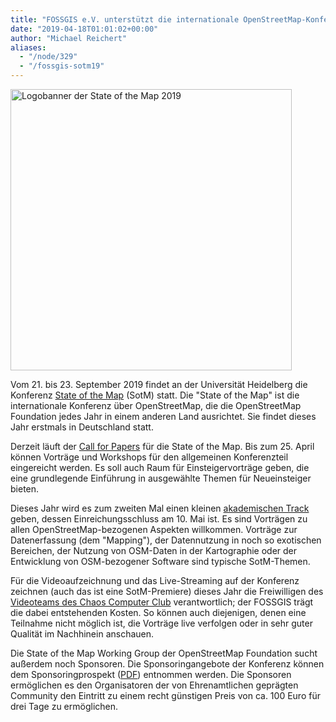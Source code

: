 ```yaml
---
title: "FOSSGIS e.V. unterstützt die internationale OpenStreetMap-Konferenz State of the Map 2019 in Heidelberg"
date: "2019-04-18T01:01:02+00:00"
author: "Michael Reichert"
aliases:
  - "/node/329"
  - "/fossgis-sotm19"
---
```


<p><img style="margin-left: auto; margin-right: auto;" src="/sites/default/files/sotm19-dark-quer.png" width="450" alt="Logobanner der State of the Map 2019"></p>

<p>Vom  21. bis 23. September 2019 findet an der Universität Heidelberg die Konferenz <a href="https://2019.stateofthemap.org/">State of the Map</a> (SotM) statt. Die "State of the Map" ist die internationale Konferenz über OpenStreetMap, die die OpenStreetMap Foundation jedes Jahr in einem anderen Land ausrichtet. Sie findet dieses Jahr erstmals in Deutschland statt.</p>

<p>Derzeit läuft der <a href="https://2019.stateofthemap.org/calls/general">Call for Papers</a> für die State of the Map. Bis zum 25. April können Vorträge und Workshops für den allgemeinen Konferenzteil eingereicht werden. Es soll auch Raum für Einsteigervorträge geben, die eine grundlegende Einführung in ausgewählte Themen für Neueinsteiger bieten.</p>

<p>Dieses Jahr wird es zum zweiten Mal einen kleinen <a href="https://2019.stateofthemap.org/calls/academic">akademischen Track</a> geben, dessen Einreichungsschluss am 10. Mai ist. Es sind Vorträgen zu allen OpenStreetMap-bezogenen Aspekten willkommen. Vorträge zur Datenerfassung (dem "Mapping"), der Datennutzung in noch so exotischen Bereichen, der Nutzung von OSM-Daten in der Kartographie oder der Entwicklung von OSM-bezogener Software sind typische SotM-Themen.</p>

<p>Für die Videoaufzeichnung und das Live-Streaming auf der Konferenz zeichnen (auch das ist eine SotM-Premiere) dieses Jahr die Freiwilligen des <a href="https://c3voc.de/">Videoteams des Chaos Computer Club</a> verantwortlich; der FOSSGIS trägt die dabei entstehenden Kosten. So können auch diejenigen, denen eine Teilnahme nicht möglich ist, die Vorträge live verfolgen oder  in sehr guter Qualität  im Nachhinein anschauen.</p>

<p>Die State of the Map Working Group der OpenStreetMap Foundation sucht außerdem noch Sponsoren. Die Sponsoringangebote der Konferenz können dem Sponsoringprospekt (<a href="https://2019.stateofthemap.org/Sponsorship2019.pdf">PDF</a>) entnommen werden. Die Sponsoren ermöglichen es den Organisatoren der von Ehrenamtlichen geprägten Community den Eintritt zu einem recht günstigen Preis von ca. 100 Euro für drei Tage zu ermöglichen.</p>